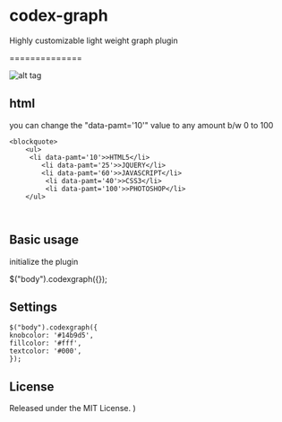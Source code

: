 codex-graph
==============

Highly customizable light weight graph plugin







==============


![alt tag](https://raw.githubusercontent.com/anishtr4/codexgraph/master/images/graph.png)



## html
you can change the "data-pamt='10'" value to any amount b/w 0 to 100 
  
  <pre><code>&lt;blockquote&gt;
    &lt;ul&gt;
     &lt;li data-pamt='10'&gt;>HTML5&lt;/li&gt;
        &lt;li data-pamt='25'&gt;>JQUERY&lt;/li&gt;
        &lt;li data-pamt='60'&gt;>JAVASCRIPT&lt;/li&gt;
         &lt;li data-pamt='40'&gt;>CSS3&lt;/li&gt;
         &lt;li data-pamt='100'&gt;>PHOTOSHOP&lt;/li&gt;
    &lt;/ul&gt;
  

</code></pre>

## Basic usage

initialize the plugin 

$("body").codexgraph({});

## Settings



    $("body").codexgraph({
    knobcolor: '#14b9d5',
	fillcolor: '#fff',
	textcolor: '#000',
    });



## License

Released under the MIT License.
)

